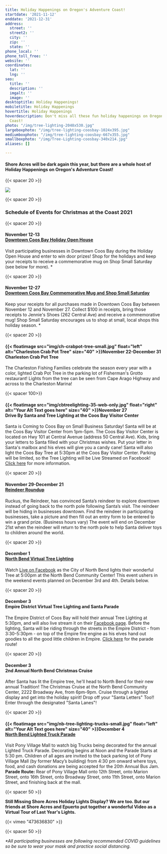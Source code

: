 ```yaml
---
title: Holiday Happenings on Oregon's Adventure Coast!
startdate: '2021-11-12'
enddate: '2021-12-31'
address:
  street: ''
  street2: ''
  city: ''
  zip: ''
  state: ''
phone_local: ''
phone_toll_free: ''
website: ''
coordinates:
  lat: ''
  lng: ''
seo:
  title: ''
  description: ''
  imgalt: ''
  image: ''
desktoptitle: Holiday Happenings!
mobiletitle: Holiday Happenings
hovertitle: Holiday Happenings
hoverdescription: Don't miss all these fun holiday happenings on Oregon's Adventure
  Coast!
photo: "/img/tree-lighting-2048x530.jpg"
largeboxphoto: "/img/tree-lighting-coosbay-1024x395.jpg"
mediumboxphoto: "/img/tree-lighting-coosbay-667x355.jpg"
smallboxphoto: "/img/Tree-Lighting-coosbay-340x214.jpg"
aliases: []

---
```

#### Shore Acres will be dark again this year, but there are a whole host of Holiday Happenings on Oregon's Adventure Coast!

{{< spacer 20 >}}

![](/img/tree-lighting-coosbay-667x355.jpg)

{{< spacer 20 >}}

### Schedule of Events for Christmas at the Coast 2021

{{< spacer 20 >}}

#### November 12-13 <br>[Downtown Coos Bay Holiday Open House](https://coosbaydowntown.org/holiday-events-in-downtown-2/)

Visit participating businesses in Downtown Coos Bay during the Holiday Open House and enter to win door prizes! Shop for the holidays and keep your receipts to receive a commemorative mug on Shop Small Saturday (see below for more). *

{{< spacer 20 >}}

#### November 12-27 <br>[Downtown Coos Bay Commemorative Mug and Shop Small Saturday](https://coosbaydowntown.org/holiday-events-in-downtown-2/)

Keep your receipts for all purchases made in Downtown Coos Bay between November 12 and November 27. Collect $100 in receipts, bring those receipts to Jennie's Shoes (262 Central Ave) and receive a commemorative mug! Shop Small Saturday encourages us to shop at small, local shops this holiday season. *

{{< spacer 20 >}}

#### {{< floatimage src="img/ch-crabpot-tree-small.jpg" float="left" alt="Charleston Crab Pot Tree" size="40" >}}November 22-December 31<br>Charleston Crab Pot Tree

The Charleston Fishing Families celebrate the season every year with a color, lighted Crab Pot Tree in the parking lot of Fisherman's Grotto restaurant!  Lights from the tree can be seen from Cape Arago Highway and across to the Charleston Marina!

{{< spacer 100>}}

#### {{< floatimage src="img/cbtreelighting-35-web-only.jpg" float="right" alt="Your Alt Text goes here" size="40" >}}November 27 <br>Drive By Santa and Tree Lighting at the Coos Bay Visitor Center

Santa is Coming to Coos Bay on Small Business Saturday! Santa will be at the Coos Bay Visitor Center from 1pm-5pm. The Coos Bay Visitor Center is located on Hwy 101 at Central Avenue (address 50 Central Ave). Kids, bring your letters to Santa filled with your Christmas wishes. Put your letter in Santa's mailbox and his elves will give you a candy cane! Santa will also light the Coos Bay Tree at 5:30pm at the Coos Bay Visitor Center. Parking will be limited, so the Tree Lighting will be Live Streamed on Facebook! [Click here](https://coosbaydowntown.org/holiday-events-in-downtown-2/) for more information.

{{< spacer 20 >}}

#### November 29-December 21<br>[**Reindeer Roundup**]()

Ruckus, the Reindeer, has convinced Santa’s reindeer to explore downtown instead of going back to the north pole following Santa’s visit. The reindeer will be hiding in businesses downtown. Find the reindeer in participating businesses, take a picture and then fill out an entry form to be entered to win a grand prize. (Business hours vary) The event will end on December 21st when the reindeer will return to the north pole to help Santa deliver toys to children around the world.

{{< spacer 20 >}}

#### December 1 <br>[**North Bend Virtual Tree Lighting**]()

Watch [Live on Facebook](https://www.facebook.com/NorthBendOregon) as the City of North Bend lights their wonderful Tree at 5:00pm at the North Bend Community Center! This event ushers in the weekend events planned on December 3rd and 4th. Details below.

{{< spacer 20 >}}

#### December 3 <br>Empire District Virtual Tree Lighting and Santa Parade

The Empire District of Coos Bay will hold their annual Tree Lighting at 5:30pm, and will also live stream it on their [Facebook page](https://www.facebook.com/Community-Coalition-of-Empire-CCE-110984147408194). Before the lighting, Santa will be riding through the streets in the Empire District - from 3:30-5:30pm - on top of the Empire fire engine as his elves hand out goodies to all the good little children in Empire. [Click here](https://www.facebook.com/110984147408194/photos/a.199923765180898/475045997668672/) for the parade route!

{{< spacer 20 >}}

#### December 3 <br>2nd Annual North Bend Christmas Cruise

After Santa has lit the Empire tree, he'll head to North Bend for their new annual Tradition! The Christmas Cruise at the North Bend Community Center, 2222 Broadway Ave, from 6pm-9pm. Cruise through a lighted display and get into the holiday spirit! Drop off your "Santa Letters" Too!!  Enter through the designated "Santa Lanes"!

{{< spacer 20 >}}

#### {{< floatimage src="img/nb-tree-lighting-trucks-small.jpg" float="left" alt="Your Alt Text goes here" size="40" >}}December 4 <br>[**North Bend Lighted Truck Parade**]()

Visit Pony Village Mall to watch big Trucks being decorated for the annual Lighted Truck Parade. Decorating begins at Noon and the Parade Starts at 5:30 pm. Children of all ages are invited to the back parking lot of Pony Village Mall (by former Macy’s building) from 4:30 pm onward where toys, food, and cash donations are being accepted for the 20th Annual Bus Jam. **Parade Route:** Rear of Pony Village Mall onto 12th Street, onto Marion Street, onto 16th Street, onto Broadway Street, onto 11th Street, onto Marion Street, and finishing back at the mall.

{{< spacer 50 >}}

**Still Missing Shore Acres Holiday Lights Display? We are too. But our friends at Shore Acres and Epuerto put together a wonderful Video as a Virtual Tour of Last Year's Lights.**

{{< vimeo "473636830" >}}

{{< spacer 50 >}}

_*All participating businesses are following recommended COVID guidelines so be sure to wear your mask and practice social distancing._